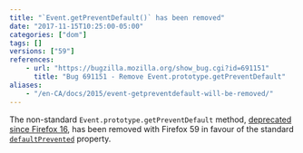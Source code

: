 ```yaml
---
title: "`Event.getPreventDefault()` has been removed"
date: "2017-11-15T10:25:00-05:00"
categories: ["dom"]
tags: []
versions: ["59"]
references:
    - url: "https://bugzilla.mozilla.org/show_bug.cgi?id=691151"
      title: "Bug 691151 - Remove Event.prototype.getPreventDefault"
aliases:
    - "/en-CA/docs/2015/event-getpreventdefault-will-be-removed/"
---
```

The non-standard `Event.prototype.getPreventDefault` method, [deprecated since Firefox 16](https://www.fxsitecompat.dev/en-CA/docs/2013/obsolete-event-methods-have-been-removed/), has been removed with Firefox 59 in favour of the standard [`defaultPrevented`](https://developer.mozilla.org/docs/Web/API/Event/defaultPrevented) property.
